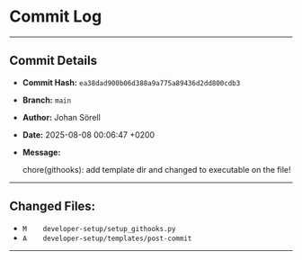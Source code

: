 # Commit Log

---

## Commit Details

- **Commit Hash:**   `ea38dad900b06d388a9a775a89436d2dd800cdb3`
- **Branch:**        `main`
- **Author:**        Johan Sörell
- **Date:**          2025-08-08 00:06:47 +0200
- **Message:**

  chore(githooks): add template dir and changed to executable on the file!

---

## Changed Files:

- `M	developer-setup/setup_githooks.py`
- `A	developer-setup/templates/post-commit`

---
